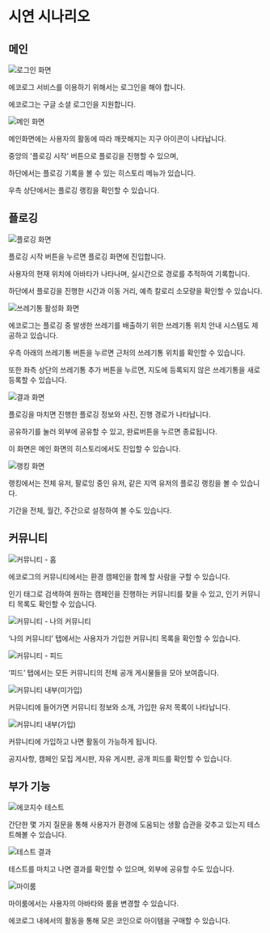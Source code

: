 # 시연 시나리오

## 메인

![로그인 화면]()

에코로그 서비스를 이용하기 위해서는 로그인을 해야 합니다.

에코로그는 구글 소셜 로그인을 지원합니다.

![메인 화면]()

메인화면에는 사용자의 활동에 따라 깨끗해지는 지구 아이콘이 나타납니다.

중앙의 '플로깅 시작' 버튼으로 플로깅을 진행할 수 있으며,

하단에서는 플로깅 기록을 볼 수 있는 히스토리 메뉴가 있습니다.

우측 상단에서는 플로깅 랭킹을 확인할 수 있습니다.

## 플로깅

![플로깅 화면]()

플로깅 시작 버튼을 누르면 플로깅 화면에 진입합니다.

사용자의 현재 위치에 아바타가 나타나며, 실시간으로 경로를 추적하여 기록합니다.

하단에서 플로깅을 진행한 시간과 이동 거리, 예측 칼로리 소모량을 확인할 수 있습니다.

![쓰레기통 활성화 화면]()

에코로그는 플로깅 중 발생한 쓰레기를 배출하기 위한 쓰레기통 위치 안내 시스템도 제공하고 있습니다.

우측 아래의 쓰레기통 버튼을 누르면 근처의 쓰레기통 위치를 확인할 수 있습니다.

또한 좌측 상단의 쓰레기통 추가 버튼을 누르면, 지도에 등록되지 않은 쓰레기통을 새로 등록할 수 있습니다.

![결과 화면]()

플로깅을 마치면 진행한 플로깅 정보와 사진, 진행 경로가 나타납니다.

공유하기를 눌러 외부에 공유할 수 있고, 완료버튼을 누르면 종료됩니다.

이 화면은 메인 화면의 히스토리에서도 진입할 수 있습니다.

![랭킹 화면]()

랭킹에서는 전체 유저, 팔로잉 중인 유저, 같은 지역 유저의 플로깅 랭킹을 볼 수 있습니다.

기간을 전체, 월간, 주간으로 설정하여 볼 수도 있습니다.

## 커뮤니티

![커뮤니티 - 홈]()

에코로그의 커뮤니티에서는 환경 캠페인을 함께 할 사람을 구할 수 있습니다.

인기 태그로 검색하여 원하는 캠페인을 진행하는 커뮤니티를 찾을 수 있고, 인기 커뮤니티 목록도 확인할 수 있습니다.

![커뮤니티 - 나의 커뮤니티]()

‘나의 커뮤니티’ 탭에서는 사용자가 가입한 커뮤니티 목록을 확인할 수 있습니다.

![커뮤니티 - 피드]()

‘피드’ 탭에서는 모든 커뮤니티의 전체 공개 게시물들을 모아 보여줍니다.

![커뮤니티 내부(미가입)]()

커뮤니티에 들어가면 커뮤니티 정보와 소개, 가입한 유저 목록이 나타납니다.

![커뮤니티 내부(가입)]()

커뮤니티에 가입하고 나면 활동이 가능하게 됩니다.

공지사항, 캠페인 모집 게시판, 자유 게시판, 공개 피드를 확인할 수 있습니다.

## 부가 기능

![에코지수 테스트]()

간단한 몇 가지 질문을 통해 사용자가 환경에 도움되는 생활 습관을 갖추고 있는지 테스트해볼 수 있습니다.

![테스트 결과]()

테스트를 마치고 나면 결과를 확인할 수 있으며, 외부에 공유할 수도 있습니다.

![마이룸]()

마이룸에서는 사용자의 아바타와 룸을 변경할 수 있습니다.

에코로그 내에서의 활동을 통해 모은 코인으로 아이템을 구매할 수 있습니다.